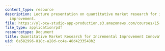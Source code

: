 ```yaml
---
content_type: resource
description: Lecture presentation on quantitative market research for incremental
  improvement.
file: https://ol-ocw-studio-app-production.s3.amazonaws.com/courses/15-356-how-to-develop-breakthrough-products-and-services-spring-2004/6a582996818ca28dcc4a48d4233548b2_lec4_mkt_res.pdf
file_type: application/pdf
resourcetype: Document
title: Quantitative Market Research for Incremental Improvement Innovations
uid: 6a582996-818c-a28d-cc4a-48d4233548b2
---
```

